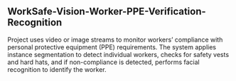 ## WorkSafe-Vision-Worker-PPE-Verification-Recognition  
 Project uses video or image streams to monitor workers’ compliance with personal protective equipment (PPE) requirements. The system applies instance segmentation to detect individual workers, checks for safety vests and hard hats, and if non-compliance is detected, performs facial recognition to identify the worker.